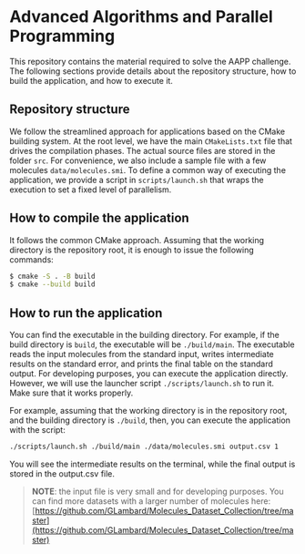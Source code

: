 # Advanced Algorithms and Parallel Programming

This repository contains the material required to solve the AAPP challenge.
The following sections provide details about the repository structure, how to build the application, and how to execute it.

## Repository structure

We follow the streamlined approach for applications based on the CMake building system.
At the root level, we have the main `CMakeLists.txt` file that drives the compilation phases.
The actual source files are stored in the folder `src`.
For convenience, we also include a sample file with a few molecules `data/molecules.smi`.
To define a common way of executing the application, we provide a script in `scripts/launch.sh` that wraps the execution to set a fixed level of parallelism.


## How to compile the application

It follows the common CMake approach.
Assuming that the working directory is the repository root, it is enough to issue the following commands:

```bash
$ cmake -S . -B build
$ cmake --build build
```

## How to run the application

You can find the executable in the building directory.
For example, if the build directory is `build`, the executable will be `./build/main`.
The executable reads the input molecules from the standard input, writes intermediate results on the standard error, and prints the final table on the standard output.
For developing purposes, you can execute the application directly.
However, we will use the launcher script `./scripts/launch.sh` to run it. Make sure that it works properly.

For example, assuming that the working directory is in the repository root, and the building directory is `./build`, then, you can execute the application with the script:

```bash
./scripts/launch.sh ./build/main ./data/molecules.smi output.csv 1
```

You will see the intermediate results on the terminal, while the final output is stored in the output.csv file.

> **NOTE**: the input file is very small and for developing purposes. You can find more datasets with a larger number of molecules here: [https://github.com/GLambard/Molecules_Dataset_Collection/tree/master](https://github.com/GLambard/Molecules_Dataset_Collection/tree/master)
